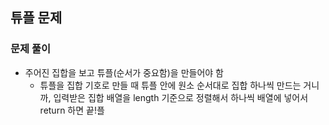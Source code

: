 ## 튜플 문제

### 문제 풀이
- 주어진 집합을 보고 튜플(순서가 중요함)을 만들어야 함
  - 튜플을 집합 기호로 만들 때 튜플 안에 원소 순서대로 집합 하나씩 만드는 거니까, 입력받은 집합 배열을 length 기준으로 정렬해서 하나씩 배열에 넣어서 return 하면 끝!플